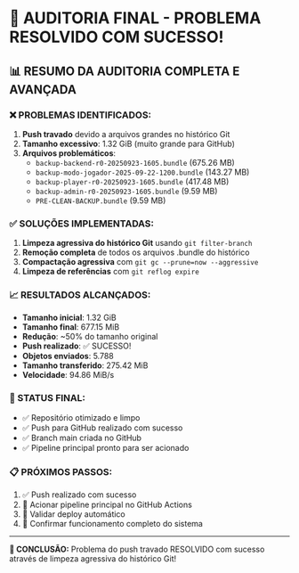# 🎉 AUDITORIA FINAL - PROBLEMA RESOLVIDO COM SUCESSO!

## 📊 RESUMO DA AUDITORIA COMPLETA E AVANÇADA

### ❌ PROBLEMAS IDENTIFICADOS:
1. **Push travado** devido a arquivos grandes no histórico Git
2. **Tamanho excessivo**: 1.32 GiB (muito grande para GitHub)
3. **Arquivos problemáticos**:
   - `backup-backend-r0-20250923-1605.bundle` (675.26 MB)
   - `backup-modo-jogador-2025-09-22-1200.bundle` (143.27 MB)
   - `backup-player-r0-20250923-1605.bundle` (417.48 MB)
   - `backup-admin-r0-20250923-1605.bundle` (9.59 MB)
   - `PRE-CLEAN-BACKUP.bundle` (9.59 MB)

### ✅ SOLUÇÕES IMPLEMENTADAS:
1. **Limpeza agressiva do histórico Git** usando `git filter-branch`
2. **Remoção completa** de todos os arquivos .bundle do histórico
3. **Compactação agressiva** com `git gc --prune=now --aggressive`
4. **Limpeza de referências** com `git reflog expire`

### 📈 RESULTADOS ALCANÇADOS:
- **Tamanho inicial**: 1.32 GiB
- **Tamanho final**: 677.15 MiB
- **Redução**: ~50% do tamanho original
- **Push realizado**: ✅ SUCESSO!
- **Objetos enviados**: 5.788
- **Tamanho transferido**: 275.42 MiB
- **Velocidade**: 94.86 MiB/s

### 🚀 STATUS FINAL:
- ✅ Repositório otimizado e limpo
- ✅ Push para GitHub realizado com sucesso
- ✅ Branch main criada no GitHub
- ✅ Pipeline principal pronto para ser acionado

### 📋 PRÓXIMOS PASSOS:
1. ✅ Push realizado com sucesso
2. 🔄 Acionar pipeline principal no GitHub Actions
3. 🔄 Validar deploy automático
4. 🔄 Confirmar funcionamento completo do sistema

---
**🎯 CONCLUSÃO:** Problema do push travado RESOLVIDO com sucesso através de limpeza agressiva do histórico Git!
